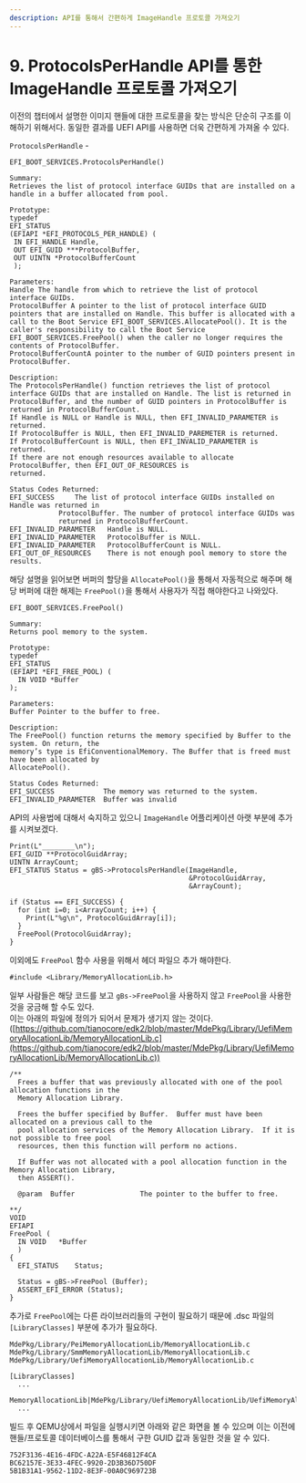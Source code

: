 ```yaml
---
description: API를 통해서 간편하게 ImageHandle 프로토콜 가져오기
---
```


# 9. ProtocolsPerHandle API를 통한 ImageHandle 프로토콜 가져오기

이전의 챕터에서 설명한 이미지 핸들에 대한 프로토콜을 찾는 방식은 단순히 구조를 이해하기 위해서다. 동일한 결과를 UEFI API를 사용하면 더욱 간편하게 가져올 수 있다.

`ProtocolsPerHandle` -

```
EFI_BOOT_SERVICES.ProtocolsPerHandle()

Summary:
Retrieves the list of protocol interface GUIDs that are installed on a handle in a buffer allocated from pool.

Prototype:
typedef
EFI_STATUS
(EFIAPI *EFI_PROTOCOLS_PER_HANDLE) (
 IN EFI_HANDLE Handle,
 OUT EFI_GUID ***ProtocolBuffer,
 OUT UINTN *ProtocolBufferCount
 );

Parameters:
Handle The handle from which to retrieve the list of protocol interface GUIDs.
ProtocolBuffer A pointer to the list of protocol interface GUID pointers that are installed on Handle. This buffer is allocated with a call to the Boot Service EFI_BOOT_SERVICES.AllocatePool(). It is the caller's responsibility to call the Boot Service EFI_BOOT_SERVICES.FreePool() when the caller no longer requires the contents of ProtocolBuffer.
ProtocolBufferCountA pointer to the number of GUID pointers present in ProtocolBuffer.

Description:
The ProtocolsPerHandle() function retrieves the list of protocol interface GUIDs that are installed on Handle. The list is returned in ProtocolBuffer, and the number of GUID pointers in ProtocolBuffer is returned in ProtocolBufferCount.
If Handle is NULL or Handle is NULL, then EFI_INVALID_PARAMETER is returned.
If ProtocolBuffer is NULL, then EFI_INVALID_PAREMETER is returned.
If ProtocolBufferCount is NULL, then EFI_INVALID_PARAMETER is returned.
If there are not enough resources available to allocate ProtocolBuffer, then EFI_OUT_OF_RESOURCES is
returned.

Status Codes Returned:
EFI_SUCCESS	 	The list of protocol interface GUIDs installed on Handle was returned in
			ProtocolBuffer. The number of protocol interface GUIDs was
			returned in ProtocolBufferCount.
EFI_INVALID_PARAMETER 	Handle is NULL.
EFI_INVALID_PARAMETER 	ProtocolBuffer is NULL.
EFI_INVALID_PARAMETER 	ProtocolBufferCount is NULL.
EFI_OUT_OF_RESOURCES 	There is not enough pool memory to store the results.
```

해당 설명을 읽어보면 버퍼의 할당을 `AllocatePool()`을 통해서 자동적으로 해주며 해당 버퍼에 대한 해제는 `FreePool()`을 통해서 사용자가 직접 해야한다고 나와있다.

```
EFI_BOOT_SERVICES.FreePool()

Summary:
Returns pool memory to the system.

Prototype:
typedef
EFI_STATUS
(EFIAPI *EFI_FREE_POOL) (
  IN VOID *Buffer
);

Parameters:
Buffer Pointer to the buffer to free.

Description:
The FreePool() function returns the memory specified by Buffer to the system. On return, the
memory’s type is EfiConventionalMemory. The Buffer that is freed must have been allocated by
AllocatePool().

Status Codes Returned:
EFI_SUCCESS            The memory was returned to the system.
EFI_INVALID_PARAMETER  Buffer was invalid
```

API의 사용법에 대해서 숙지하고 있으니 `ImageHandle` 어플리케이션 아랫 부분에 추가를 시켜보겠다.

```
Print(L"________\n");
EFI_GUID **ProtocolGuidArray;
UINTN ArrayCount;
EFI_STATUS Status = gBS->ProtocolsPerHandle(ImageHandle,
                                            &ProtocolGuidArray,
                                            &ArrayCount);

if (Status == EFI_SUCCESS) {
  for (int i=0; i<ArrayCount; i++) {
    Print(L"%g\n", ProtocolGuidArray[i]);
  }
  FreePool(ProtocolGuidArray);
}
```

이외에도 `FreePool` 함수 사용을 위해서 헤더 파일으 추가 해야한다.

```
#include <Library/MemoryAllocationLib.h>
```

일부 사람들은 해당 코드를 보고 `gBs->FreePool`을 사용하지 않고 `FreePool`을 사용한 것을 궁금해 할 수도 있다.\
이는 아래의 파일에 정의가 되어서 문제가 생기지 않는 것이다.\
([https://github.com/tianocore/edk2/blob/master/MdePkg/Library/UefiMemoryAllocationLib/MemoryAllocationLib.c](https://github.com/tianocore/edk2/blob/master/MdePkg/Library/UefiMemoryAllocationLib/MemoryAllocationLib.c))

```
/**
  Frees a buffer that was previously allocated with one of the pool allocation functions in the
  Memory Allocation Library.

  Frees the buffer specified by Buffer.  Buffer must have been allocated on a previous call to the
  pool allocation services of the Memory Allocation Library.  If it is not possible to free pool
  resources, then this function will perform no actions.

  If Buffer was not allocated with a pool allocation function in the Memory Allocation Library,
  then ASSERT().

  @param  Buffer                The pointer to the buffer to free.

**/
VOID
EFIAPI
FreePool (
  IN VOID   *Buffer
  )
{
  EFI_STATUS    Status;

  Status = gBS->FreePool (Buffer);
  ASSERT_EFI_ERROR (Status);
}
```

추가로 `FreePool`에는 다른 라이브러리들의 구현이 필요하기 때문에 .dsc 파일의 `[LibraryClasses]` 부분에 추가가 필요하다.

```
MdePkg/Library/PeiMemoryAllocationLib/MemoryAllocationLib.c
MdePkg/Library/SmmMemoryAllocationLib/MemoryAllocationLib.c
MdePkg/Library/UefiMemoryAllocationLib/MemoryAllocationLib.c
```

```
[LibraryClasses]
  ...
  MemoryAllocationLib|MdePkg/Library/UefiMemoryAllocationLib/UefiMemoryAllocationLib.inf
  ...
```

빌드 후 QEMU상에서 파일을 실행시키면 아래와 같은 화면을 볼 수 있으며 이는 이전에 핸들/프로토콜 데이터베이스를 통해서 구한 GUID 값과 동일한 것을 알 수 있다.

```
752F3136-4E16-4FDC-A22A-E5F46812F4CA
BC62157E-3E33-4FEC-9920-2D3B36D750DF
5B1B31A1-9562-11D2-8E3F-00A0C969723B
```
